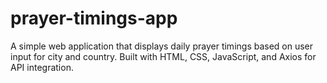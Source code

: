 # prayer-timings-app
A simple web application that displays daily prayer timings based on user input for city and country. Built with HTML, CSS, JavaScript, and Axios for API integration.
